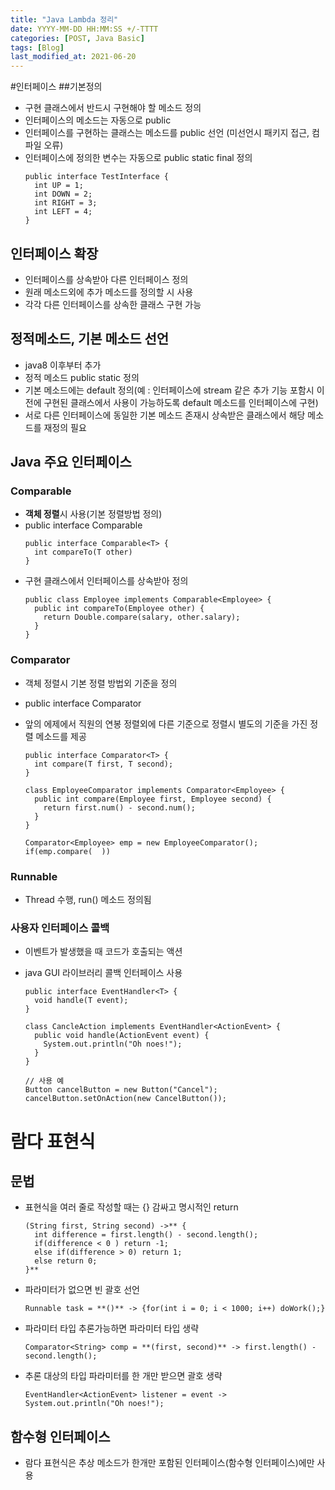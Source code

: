 ```yaml
---
title: "Java Lambda 정리"
date: YYYY-MM-DD HH:MM:SS +/-TTTT
categories: [POST, Java Basic]
tags: [Blog]
last_modified_at: 2021-06-20
---
```


#인터페이스
##기본정의
- 구현 클래스에서 반드시 구현해야 할 메소드 정의
- 인터페이스의 메소드는 자동으로 public
- 인터페이스를 구현하는 클래스는 메소드를 public 선언 (미선언시 패키지 접근, 컴파일 오류)
- 인터페이스에 정의한 변수는 자동으로 public static final 정의
   ```
   public interface TestInterface {
     int UP = 1;
     int DOWN = 2;
     int RIGHT = 3;
     int LEFT = 4;
   }
   ```

## 인터페이스 확장
- 인터페이스를 상속받아 다른 인터페이스 정의
- 원래 메소드외에 추가 메소드를 정의할 시 사용
- 각각 다른 인터페이스를 상속한 클래스 구현 가능

## 정적메소드, 기본 메소드 선언
- java8 이후부터 추가
- 정적 메소드 public static 정의
- 기본 메소드에는 default  정의(예 : 인터페이스에 stream 같은 추가 기능 포함시 이전에 구현된 클래스에서 사용이 가능하도록 default 메소드를 인터페이스에 구현)
- 서로 다른 인터페이스에 동일한 기본 메소드 존재시 상속받은 클래스에서 해당 메소드를 재정의 필요

## Java 주요 인터페이스

### Comparable
- **객체 정렬**시 사용(기본 정렬방법 정의)
- public interface Comparable<T>
  ```
  public interface Comparable<T> {
    int compareTo(T other)
  }
  ```
- 구현 클래스에서 인터페이스를 상속받아 정의
   ```
   public class Employee implements Comparable<Employee> {
     public int compareTo(Employee other) {
       return Double.compare(salary, other.salary);
     }
   }
   ```

### Comparator
- 객체 정렬시 기본 정렬 방법외 기준을 정의
- public interface Comparator<T>
- 앞의 에제에서 직원의 연봉 정렬외에 다른 기준으로 정렬시 별도의 기준을 가진 정렬 메소드를 제공

   ```
   public interface Comparator<T> {
     int compare(T first, T second);
   }
   ```

   ```
   class EmployeeComparator implements Comparator<Employee> {
     public int compare(Employee first, Employee second) {
       return first.num() - second.num();
     }
   }

   Comparator<Employee> emp = new EmployeeComparator();
   if(emp.compare(  ))
   ```

### Runnable
- Thread 수행, run() 메소드 정의됨


### 사용자 인터페이스 콜백
- 이벤트가 발생했을 때 코드가 호출되는 액션
- java GUI 라이브러리 콜백 인터페이스 사용

   ```
   public interface EventHandler<T> {
     void handle(T event);
   }
   ```

   ```
   class CancleAction implements EventHandler<ActionEvent> {
     public void handle(ActionEvent event) {
       System.out.println("Oh noes!");
     }
   }

   // 사용 예
   Button cancelButton = new Button("Cancel");
   cancelButton.setOnAction(new CancelButton());
   ```

# 람다 표현식
## 문법
- 표현식을 여러 줄로 작성할 때는 {} 감싸고 명시적인 return
   ```
   (String first, String second) ->** {
     int difference = first.length() - second.length();
     if(difference < 0 ) return -1;
     else if(difference > 0) return 1;
     else return 0;
   }**
   ```
- 파라미터가 없으면 빈 괄호 선언
  ```
  Runnable task = **()** -> {for(int i = 0; i < 1000; i++) doWork();}
  ```
- 파라미터 타입 추론가능하면 파라미터 타입 생략
   ```
   Comparator<String> comp = **(first, second)** -> first.length() - second.length();
   ```

- 추론 대상의 타입 파라미터를 한 개만 받으면 괄호 생략
   ```
   EventHandler<ActionEvent> listener = event -> System.out.println("Oh noes!");
   ```

## 함수형 인터페이스
- 람다 표현식은 추상 메소드가 한개만 포함된 인터페이스(함수형 인터페이스)에만 사용
